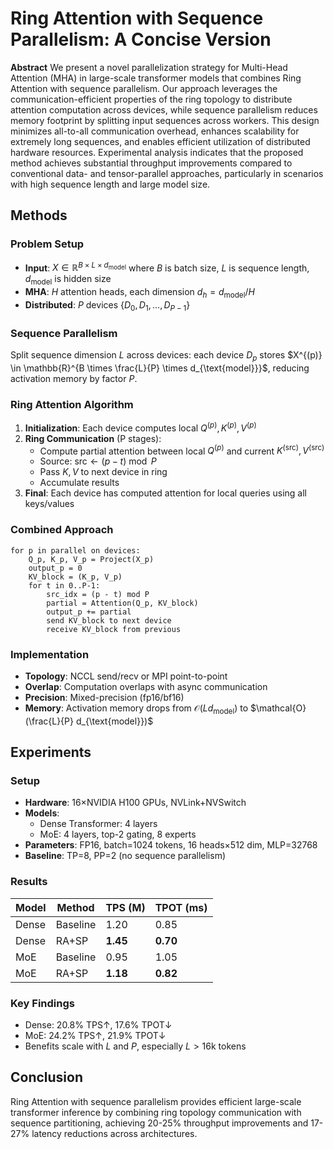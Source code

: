 # Ring Attention with Sequence Parallelism: A Concise Version

**Abstract**
We present a novel parallelization strategy for Multi-Head Attention (MHA) in large-scale transformer models that combines Ring Attention with sequence parallelism. Our approach leverages the communication-efficient properties of the ring topology to distribute attention computation across devices, while sequence parallelism reduces memory footprint by splitting input sequences across workers. This design minimizes all-to-all communication overhead, enhances scalability for extremely long sequences, and enables efficient utilization of distributed hardware resources. Experimental analysis indicates that the proposed method achieves substantial throughput improvements compared to conventional data- and tensor-parallel approaches, particularly in scenarios with high sequence length and large model size.

## Methods

### Problem Setup
- **Input**: $X \in \mathbb{R}^{B \times L \times d_{\text{model}}}$ where $B$ is batch size, $L$ is sequence length, $d_{\text{model}}$ is hidden size
- **MHA**: $H$ attention heads, each dimension $d_h = d_{\text{model}} / H$
- **Distributed**: $P$ devices $\{D_0, D_1, \dots, D_{P-1}\}$

### Sequence Parallelism
Split sequence dimension $L$ across devices: each device $D_p$ stores $X^{(p)} \in \mathbb{R}^{B \times \frac{L}{P} \times d_{\text{model}}}$, reducing activation memory by factor $P$.

### Ring Attention Algorithm
1. **Initialization**: Each device computes local $Q^{(p)}, K^{(p)}, V^{(p)}$
2. **Ring Communication** (P stages):
   - Compute partial attention between local $Q^{(p)}$ and current $K^{(\text{src})}, V^{(\text{src})}$
   - Source: $\text{src} \leftarrow (p - t) \bmod P$
   - Pass $K, V$ to next device in ring
   - Accumulate results
3. **Final**: Each device has computed attention for local queries using all keys/values

### Combined Approach
```
for p in parallel on devices:
    Q_p, K_p, V_p = Project(X_p)
    output_p = 0
    KV_block = (K_p, V_p)
    for t in 0..P-1:
        src_idx = (p - t) mod P
        partial = Attention(Q_p, KV_block)
        output_p += partial
        send KV_block to next device
        receive KV_block from previous
```

### Implementation
- **Topology**: NCCL send/recv or MPI point-to-point
- **Overlap**: Computation overlaps with async communication
- **Precision**: Mixed-precision (fp16/bf16)
- **Memory**: Activation memory drops from $\mathcal{O}(L d_{\text{model}})$ to $\mathcal{O}(\frac{L}{P} d_{\text{model}})$

## Experiments

### Setup
- **Hardware**: 16×NVIDIA H100 GPUs, NVLink+NVSwitch
- **Models**: 
  - Dense Transformer: 4 layers
  - MoE: 4 layers, top-2 gating, 8 experts
- **Parameters**: FP16, batch=1024 tokens, 16 heads×512 dim, MLP=32768
- **Baseline**: TP=8, PP=2 (no sequence parallelism)

### Results
| Model | Method | TPS (M) | TPOT (ms) |
|-------|--------|---------|-----------|
| Dense | Baseline | 1.20 | 0.85 |
| Dense | RA+SP | **1.45** | **0.70** |
| MoE | Baseline | 0.95 | 1.05 |
| MoE | RA+SP | **1.18** | **0.82** |

### Key Findings
- Dense: 20.8% TPS↑, 17.6% TPOT↓
- MoE: 24.2% TPS↑, 21.9% TPOT↓
- Benefits scale with $L$ and $P$, especially $L > 16$k tokens

## Conclusion
Ring Attention with sequence parallelism provides efficient large-scale transformer inference by combining ring topology communication with sequence partitioning, achieving 20-25% throughput improvements and 17-27% latency reductions across architectures.